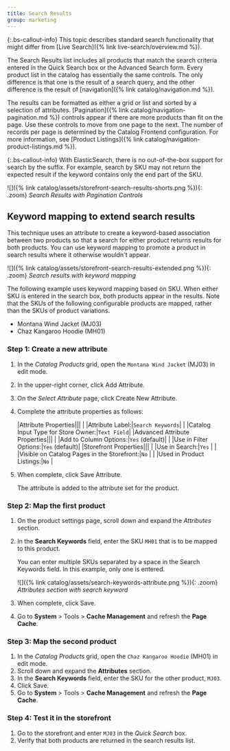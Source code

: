 ```yaml
---
title: Search Results
group: marketing
---
```


{:.bs-callout-info}
This topic describes standard search functionality that might differ from [Live Search]({% link live-search/overview.md %}).

The Search Results list includes all products that match the search criteria entered in the Quick Search box or the Advanced Search form. Every product list in the catalog has essentially the same controls. The only difference is that one is the result of a search query, and the other difference is the result of [navigation]({% link catalog/navigation.md %}).

The results can be formatted as either a grid or list and sorted by a selection of attributes. [Pagination]({% link catalog/navigation-pagination.md %}) controls appear if there are more products than fit on the page. Use these controls to move from one page to the next. The number of records per page is determined by the Catalog Frontend configuration. For more information, see [Product Listings]({% link catalog/navigation-product-listings.md %}).

{:.bs-callout-info}
With ElasticSearch, there is no out-of-the-box support for search by the suffix. For example, search by SKU may not return the expected result if the keyword contains only the end part of the SKU.

![]({% link catalog/assets/storefront-search-results-shorts.png %}){: .zoom}
_Search Results with Pagination Controls_

## Keyword mapping to extend search results

This technique uses an attribute to create a keyword-based association between two products so that a search for either product returns results for both products. You can use keyword mapping to promote a product in search results where it otherwise wouldn't appear.

![]({% link catalog/assets/storefront-search-results-extended.png %}){: .zoom}
_Search results with keyword mapping_

The following example uses keyword mapping based on SKU. When either SKU is entered in the search box, both products appear in the results. Note that the SKUs of the following configurable products are mapped, rather than the SKUs of product variations.

- Montana Wind Jacket (MJ03)
- Chaz Kangaroo Hoodie (MH01)

### Step 1: Create a new attribute

1. In the _Catalog Products_ grid, open the `Montana Wind Jacket` (MJ03) in edit mode.
1. In the upper-right corner, click <scan class="btn">Add Attribute</scan>.
1. On the _Select Attribute_ page, click <scan class="btn">Create New Attribute</scan>.
1. Complete the attribute properties as follows:

    |Attribute Properties|||
    | |Attribute Label:|`Search Keywords`|
    | |Catalog Input Type for Store Owner:|`Text Field`|
    |Advanced Attribute Properties|||
    | |Add to Column Options:|`Yes` (default)|
    | |Use in Filter Options:|`Yes` (default)|
    |Storefront Properties|||
    | |Use in Search:|`Yes` |
    | |Visible on Catalog Pages in the Storefront:|`No` |
    | |Used in Product Listings:|`No` |

1. When complete, click <scan class="btn">Save Attribute</scan>.

    The attribute is added to the attribute set for the product.

### Step 2: Map the first product

1. On the product settings page, scroll down and expand the _Attributes_ section.
1. In the **Search Keywords** field, enter the SKU `MH01` that is to be mapped to this product.

   You can enter multiple SKUs separated by a space in the Search Keywords field. In this example, only one is entered.

   ![]({% link catalog/assets/search-keywords-attribute.png %}){: .zoom}
   _Attributes section with search keyword_

1. When complete, click <scan class="btn">Save</scan>.
1. Go to **System** > Tools > **Cache Management** and refresh the **Page Cache**.

### Step 3: Map the second product

1. In the _Catalog Products_ grid, open the `Chaz Kangaroo Hoodie` (MH01) in edit mode.
1. Scroll down and expand the **Attributes** section.
1. In the **Search Keywords** field, enter the SKU for the other product, `MJ03`.
1. Click <scan class="btn">Save</scan>.
1. Go to **System** > Tools > **Cache Management** and refresh the **Page Cache**.

### Step 4: Test it in the storefront

1. Go to the storefront and enter `MJ03` in the _Quick Search_ box.
1. Verify that both products are returned in the search results list.
